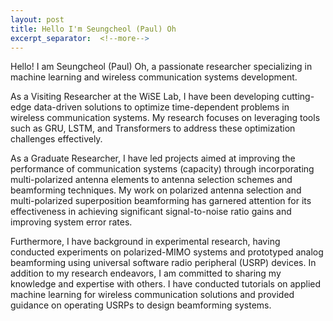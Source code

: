 ```yaml
---
layout: post
title: Hello I'm Seungcheol (Paul) Oh
excerpt_separator:  <!--more-->
---
```


Hello! I am Seungcheol (Paul) Oh, a passionate researcher specializing in machine learning and wireless communication systems development.

As a Visiting Researcher at the WiSE Lab, I have been developing cutting-edge data-driven solutions to optimize time-dependent problems in wireless communication systems. My research focuses on leveraging 
tools such as GRU, LSTM, and Transformers to address these optimization challenges effectively.

As a Graduate Researcher, I have led projects aimed at improving the performance of communication systems (capacity) through incorporating multi-polarized antenna elements to antenna selection schemes and beamforming techniques. My work on polarized antenna selection and multi-polarized superposition beamforming has garnered attention for its effectiveness in achieving significant signal-to-noise ratio gains and improving system error rates.

Furthermore, I have background in experimental research, having conducted experiments on polarized-MIMO systems and prototyped analog beamforming using universal software radio peripheral (USRP) devices. In addition to my research endeavors, I am committed to sharing my knowledge and expertise with others. I have conducted tutorials on applied machine learning for wireless communication solutions and provided guidance on operating USRPs to design beamforming systems.
